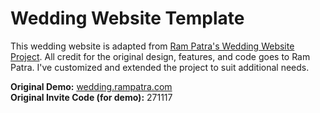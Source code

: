 # Wedding Website Template 
This wedding website is adapted from [Ram Patra's Wedding Website Project](https://github.com/rampatra/wedding-website). All credit for the original design, features, and code goes to Ram Patra. I've customized and extended the project to suit additional needs.

**Original Demo:** [wedding.rampatra.com](http://wedding.rampatra.com/)  
**Original Invite Code (for demo):** 271117